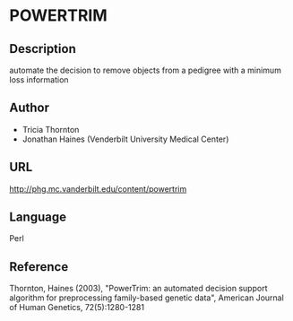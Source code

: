 # POWERTRIM

## Description
automate the decision to remove objects from a pedigree with a minimum loss information

## Author
* Tricia Thornton
* Jonathan Haines (Venderbilt University Medical Center)

## URL
http://phg.mc.vanderbilt.edu/content/powertrim

## Language
Perl

## Reference
Thornton, Haines (2003), "PowerTrim: an automated decision support algorithm for preprocessing family-based genetic data", American Journal of Human Genetics, 72(5):1280-1281